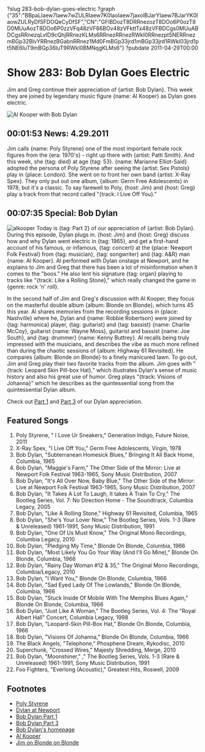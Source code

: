 ?slug 283-bob-dylan-goes-electric
?graph {"35":"BBpaLIaew7Iaew7wZULRIaew7K0laoIaew7jaxolBJarYIaew7BJarYK0laowZULRyDfSFDOQeCyDfSF","CN":"GFlBDozT8DRRnezozT8DOo6P0ozT8D0MUuAozT8DOo6P0zzVFq48zVF86BOv48zVFkttTx48zVFBDCgs0MUuABDCgsRRnezqLvID9cQhjRRnezKLMs6RRnezRRnezRWkI0RRnezpt5NERRnezmBGp32BlvYRRnezBGabnRRnez1Md0FmBGp33jrd1mBGp33jrd1RWkI03jrd1pt5NE6IuT9mBGp36IuT9RWkI0BMNqgKLMs6"}
?pubdate 2011-04-29T00:00

# Show 283: Bob Dylan Goes Electric
Jim and Greg continue their appreciation of {artist: Bob Dylan}. This week they are joined by legendary music figure {name: Al Kooper} as Dylan goes electric.

![Al Kooper with Bob Dylan](http://static.soundopinions.org/images/2011/dylanelectric.jpg)

## 00:01:53 News: 4.29.2011
Jim calls {name: Poly Styrene} one of the most important female rock figures from the {era: 1970's} - right up there with {artist: Patti Smith}. And this week, she {tag: died} at age {tag: 53}. {name: Marianne Elliot-Said} adopted the persona of Poly Styrene after seeing the {artist: Sex Pistols} play in {place: London}. She went on to front her own band {artist: X-Ray Spex}. They only put out one album, {album: Germ Free Adolescents} in 1978, but it's a classic. To say farewell to Poly, {host: Jim} and {host: Greg} play a track from that record called "{track: I Live Off You}."

## 00:07:35 Special: Bob Dylan
![alkooper](//static.soundopinions.org/images/2011/alkooper.jpg)
Today is {tag: Part 2} of our appreciation of {artist: Bob Dylan}. During this episode, Dylan plugs in. {host: Jim} and {host: Greg} discuss how and why Dylan went electric in {tag: 1965}, and get a first-hand account of his famous, or infamous, {tag: concert} at the {place: Newport Folk Festival} from {tag: musician}, {tag: songwriter} and {tag: A&R} man {name: Al Kooper}. Al performed with Dylan onstage at Newport, and he explains to Jim and Greg that there has been a lot of misinformation when it comes to the "boos." He also lent his signature {tag: organ} playing to tracks like "{track: Like a Rolling Stone}," which really changed the game in {genre: rock 'n' roll}. 

In the second half of Jim and Greg's discussion with Al Kooper, they focus on the masterful double album {album: Blonde on Blonde}, which turns 45 this year. Al shares memories from the recording sessions in {place: Nashville} where he, Dylan and {name: Robbie Robertson} were joined by {tag: harmonica} player, {tag: guitarist} and {tag: bassist} {name: Charlie McCoy}, guitarist {name: Wayne Moss}, guitarist and bassist {name: Joe South}, and {tag: drummer} {name: Kenny Buttrey}. Al recalls being truly impressed with the musicians, and describes the vibe as much more refined than during the chaotic sessions of {album: Highway 61 Revisited}. He compares {album: Blonde on Blonde} to a finely manicured lawn. To go out, Jim and Greg play their two favorite tracks from the album. Jim goes with "{track: Leopard Skin Pill-box Hat}," which illustrates Dylan's sense of music history and also his great use of humor. Greg plays "{track: Visions of Johanna}" which he describes as the quintessential song from the quintessential Dylan album.

Check out [Part 1](http://www.soundopinions.org/show/279/) and [Part 3](http://www.soundopinions.org/show/288/) of our Dylan appreciation. 

## Featured Songs
1. Poly Styrene, " I Love Ur Sneakers," Generation Indigo, Future Noise, 2011
2. X-Ray Spex, "I Live Off You," Germ Free Adolescents, Virgin, 1978
3. Bob Dylan, "Subterranean Homesick Blues," Bringing It All Back Home, Columbia, 1965
4. Bob Dylan, "Maggie's Farm," The Other Side of the Mirror: Live at Newport Folk Festival 1963-1965, Sony Music Distribution, 2007
5. Bob Dylan, "It's All Over Now, Baby Blue," The Other Side of the Mirror: Live at Newport Folk Festival 1963-1965, Sony Music Distribution, 2007
6. Bob Dylan, "It Takes A Lot To Laugh, It takes A Train To Cry," The Bootleg Series, Vol. 7: No Direction Home - The Soundtrack, Columbia Legacy, 2005
7. Bob Dylan, "Like A Rolling Stone," Highway 61 Revisited, Columbia, 1965
8. Bob Dylan, "She's Your Lover Now," The Bootleg Series, Vols. 1-3 (Rare & Unreleased) 1961-1991, Sony Music Distribution, 1991
9. Bob Dylan, "One Of Us Must Know," The Original Mono Recordings, Columbia Legacy, 2010
10. Bob Dylan, "Pledging My Time," Blonde On Blonde, Columbia, 1966
11. Bob Dylan, "Most Likely You Go Your Way (And I'll Go Mine)," Blonde On Blonde, Columbia, 1966
12. Bob Dylan, "Rainy Day Woman #12 & 35," The Original Mono Recordings, Columbia/Legacy, 2010
13. Bob Dylan, "I Want You," Blonde On Blonde, Columbia, 1966
14. Bob Dylan, "Sad Eyed Lady Of The Lowlands," Blonde On Blonde, Columbia, 1966
15. Bob Dylan, "Stuck Inside Of Mobile With The Memphis Blues Again," Blonde On Blonde, Columbia, 1966
16. Bob Dylan, "Just Like A Woman," The Bootleg Series, Vol. 4: The "Royal Albert Hall" Concert, Columbia Legacy, 1998
17. Bob Dylan, "Leopard-Skin Pill-Box Hat," Blonde On Blonde, Columbia, 1966
18. Bob Dylan, "Visions Of Johanna," Blonde On Blonde, Columbia, 1966
19. The Black Angels, "Telephone," Phosphene Dream, Rykodisc, 2010
20. Superchunk, "Crossed Wires," Majesty Shredding, Merge, 2010
21. Bob Dylan, "Moonshiner," ," The Bootleg Series, Vols. 1-3 (Rare & Unreleased) 1961-1991, Sony Music Distribution, 1991
22. Foo Fighters, "Everlong (Acoustic)," Greatest Hits, Roswell, 2009


## Footnotes
- [Poly Styrene](http://www.poly-styrene.com/)
- [Dylan at Newport](https://www.youtube.com/watch?v=OeP4FFr88SQ)
- [Bob Dylan Part 1](http://www.soundopinions.org/show/279/)
- [Bob Dylan Part 3](http://www.soundopinions.org/show/288/)
- [Bob Dylan's homepage](http://www.bobdylan.com/us/home)
- [Al Kooper](http://www.alkooper.com/)
- [Jim on Blonde on Blonde](http://www.jimdero.com/News2003/GreatJune15Dylan.htm)
